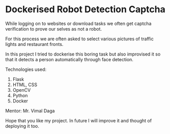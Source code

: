 # Dockerised Robot Detection Captcha

While logging on to websites or download tasks we often get captcha verification to prove our selves as not a robot.

For this process we are often asked to select various pictures of traffic lights and restaurant fronts.

In this project I tried to dockerise this boring task but also improvised it so that it detects a person automatically through face detection.

Technologies used: 
1. Flask
2. HTML, CSS
3. OpenCV
4. Python
5. Docker

Mentor: Mr. Vimal Daga

Hope that you like my project. In future I will improve it and thought of deploying it too.
